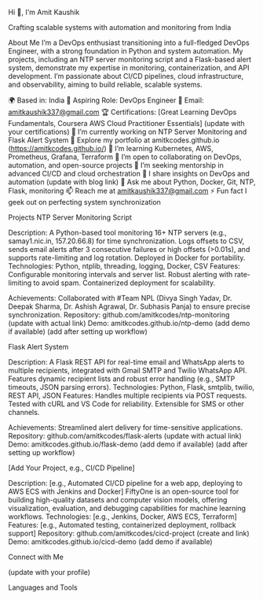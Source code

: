 Hi 👋, I'm Amit Kaushik

Crafting scalable systems with automation and monitoring from India
  

  

About Me
I’m a DevOps enthusiast transitioning into a full-fledged DevOps Engineer, with a strong foundation in Python and system automation. My projects, including an NTP server monitoring script and a Flask-based alert system, demonstrate my expertise in monitoring, containerization, and API development. I’m passionate about CI/CD pipelines, cloud infrastructure, and observability, aiming to build reliable, scalable systems.

🌍 Based in: India
💼 Aspiring Role: DevOps Engineer
📧 Email: amitkaushik337@gmail.com
🏆 Certifications: [Great Learning DevOps Fundamentals, Coursera AWS Cloud Practitioner Essentials] (update with your certifications)
🔭 I’m currently working on NTP Server Monitoring and Flask Alert System
🔭 Explore my portfolio at amitkcodes.github.io (https://amitkcodes.github.io/)
🌱 I’m learning Kubernetes, AWS, Prometheus, Grafana, Terraform
👯 I’m open to collaborating on DevOps, automation, and open-source projects
🤝 I’m seeking mentorship in advanced CI/CD and cloud orchestration
📝 I share insights on DevOps and automation (update with blog link)
💬 Ask me about Python, Docker, Git, NTP, Flask, monitoring
📫 Reach me at amitkaushik337@gmail.com
⚡ Fun fact I geek out on perfecting system synchronization

Projects
NTP Server Monitoring Script

Description: A Python-based tool monitoring 16+ NTP servers (e.g., samay1.nic.in, 157.20.66.8) for time synchronization. Logs offsets to CSV, sends email alerts after 3 consecutive failures or high offsets (>0.01s), and supports rate-limiting and log rotation. Deployed in Docker for portability.
Technologies: Python, ntplib, threading, logging, Docker, CSV
Features:
Configurable monitoring intervals and server list.
Robust alerting with rate-limiting to avoid spam.
Containerized deployment for scalability.


Achievements: Collaborated with #Team NPL (Divya Singh Yadav, Dr. Deepak Sharma, Dr. Ashish Agrawal, Dr. Subhasis Panja) to ensure precise synchronization.
Repository: github.com/amitkcodes/ntp-monitoring (update with actual link)
Demo: amitkcodes.github.io/ntp-demo (add demo if available)
 (add after setting up workflow)

Flask Alert System

Description: A Flask REST API for real-time email and WhatsApp alerts to multiple recipients, integrated with Gmail SMTP and Twilio WhatsApp API. Features dynamic recipient lists and robust error handling (e.g., SMTP timeouts, JSON parsing errors).
Technologies: Python, Flask, smtplib, twilio, REST API, JSON
Features:
Handles multiple recipients via POST requests.
Tested with cURL and VS Code for reliability.
Extensible for SMS or other channels.


Achievements: Streamlined alert delivery for time-sensitive applications.
Repository: github.com/amitkcodes/flask-alerts (update with actual link)
Demo: amitkcodes.github.io/flask-demo (add demo if available)
 (add after setting up workflow)

[Add Your Project, e.g., CI/CD Pipeline]

Description: [e.g., Automated CI/CD pipeline for a web app, deploying to AWS ECS with Jenkins and Docker] FiftyOne is an open-source tool for building high-quality datasets and computer vision models, offering visualization, evaluation, and debugging capabilities for machine learning workflows.
Technologies: [e.g., Jenkins, Docker, AWS ECS, Terraform]
Features: [e.g., Automated testing, containerized deployment, rollback support]
Repository: github.com/amitkcodes/cicd-project (create and link)
Demo: amitkcodes.github.io/cicd-demo (add demo if available)

Connect with Me


 (update with your profile)


Languages and Tools

















 

